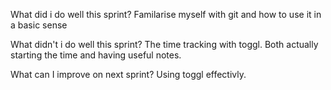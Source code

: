 What did i do well this sprint?
    Familarise myself with git and how to use it in a basic sense

What didn't i do well this sprint?
    The time tracking with toggl. Both actually starting the time and having useful notes.

What can I improve on next sprint?
    Using toggl effectivly.
